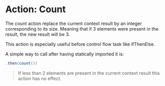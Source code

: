# Action: Count

The count action replace the current context result by an integer corresponding to its size.
Meaning that if 3 elements were present in the result, the new result will be 3.

This action is especially useful before control flow task like ifThenElse.

A simple way to call after having statically imported it is:

``` java
.then(count())
```


> If less than 2 elements are present in the current context result this action has no effect.
